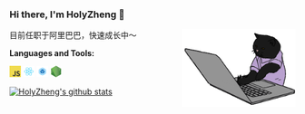 ### Hi there, I'm HolyZheng 👋
目前任职于阿里巴巴，快速成长中～
<img align="right" alt="GIF" src="https://raw.githubusercontent.com/HolyZheng/holyZheng-blog/master/images/coding.gif" width="200" />

**Languages and Tools:**  

<code><img height="20" src="https://raw.githubusercontent.com/github/explore/80688e429a7d4ef2fca1e82350fe8e3517d3494d/topics/javascript/javascript.png"></code>
<code><img height="20" src="https://raw.githubusercontent.com/github/explore/80688e429a7d4ef2fca1e82350fe8e3517d3494d/topics/react/react.png"></code>
<code><img height="20" src="https://raw.githubusercontent.com/github/explore/80688e429a7d4ef2fca1e82350fe8e3517d3494d/topics/webpack/webpack.png"></code>
<code><img height="20" src="https://raw.githubusercontent.com/github/explore/80688e429a7d4ef2fca1e82350fe8e3517d3494d/topics/nodejs/nodejs.png"></code>


[![HolyZheng's github stats](https://github-readme-stats.vercel.app/api?username=HolyZheng)](https://github.com/anuraghazra/github-readme-stats)
